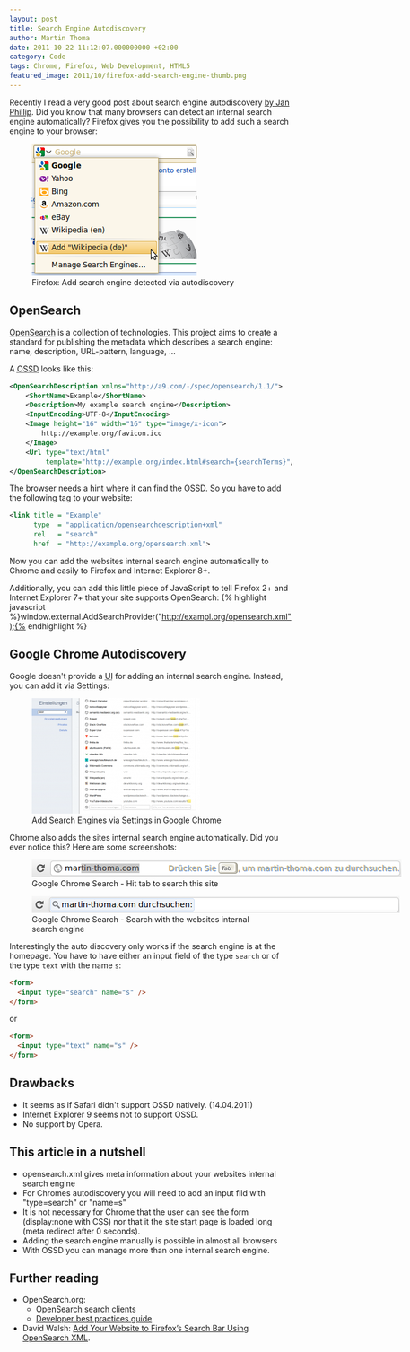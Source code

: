 ```yaml
---
layout: post
title: Search Engine Autodiscovery
author: Martin Thoma
date: 2011-10-22 11:12:07.000000000 +02:00
category: Code
tags: Chrome, Firefox, Web Development, HTML5
featured_image: 2011/10/firefox-add-search-engine-thumb.png
---
```

Recently I read a very good post about search engine autodiscovery <a href="http://www.knallisworld.de/blog/2011/04/14/autodiscovery-der-searchengine-in-google-chrome-opensearch/">by Jan Phillip</a>. Did you know that many browsers can detect an internal search engine automatically? 
Firefox gives you the possibility to add such a search engine to your browser:
<figure class="aligncenter">
            <a href="../images/2011/10/firefox-add-search-engine.png"><img src="../images/2011/10/firefox-add-search-engine.png" alt="Firefox: Add search engine detected via autodiscovery" style="max-width:294px;max-height:236px" class="size-full wp-image-6921"/></a>
            <figcaption class="text-center">Firefox: Add search engine detected via autodiscovery</figcaption>
        </figure>

<h2>OpenSearch</h2>
<a href="http://en.wikipedia.org/wiki/OpenSearch">OpenSearch</a> is a collection of technologies. This project aims to create a standard for publishing the metadata which describes a search engine: name, description, URL-pattern, language, ...

A <abbr title="OpenSearch Description Document">OSSD</abbr> looks like this:
```xml
<OpenSearchDescription xmlns="http://a9.com/-/spec/opensearch/1.1/">
    <ShortName>Example</ShortName>
    <Description>My example search engine</Description>
    <InputEncoding>UTF-8</InputEncoding>
    <Image height="16" width="16" type="image/x-icon">
        http://example.org/favicon.ico
    </Image>
    <Url type="text/html" 
         template="http://example.org/index.html#search={searchTerms}"/>
</OpenSearchDescription>
```

The browser needs a hint where it can find the OSSD. So you have to add the following tag to your website:
```xml
<link title = "Example" 
      type  = "application/opensearchdescription+xml" 
      rel   = "search" 
      href  = "http://example.org/opensearch.xml">
```

Now you can add the websites internal search engine automatically to Chrome and easily to Firefox and Internet Explorer 8+. 

Additionally, you can add this little piece of JavaScript to tell Firefox 2+ and Internet Explorer 7+ that your site supports OpenSearch:
{% highlight javascript %}window.external.AddSearchProvider("http://exampl.org/opensearch.xml");{% endhighlight %}

<h2>Google Chrome Autodiscovery</h2>
Google doesn't provide a <abbr title="user interface">UI</abbr> for adding an internal search engine. Instead, you can add it via Settings:

<figure class="aligncenter">
            <a href="../images/2011/10/google-chrome-add-search-300x206.png"><img src="../images/2011/10/google-chrome-add-search-300x206.png" alt="Add Search Engines via Settings in Google Chrome" style="max-width:300px;max-height:206px" class="size-medium wp-image-6891"/></a>
            <figcaption class="text-center">Add Search Engines via Settings in Google Chrome</figcaption>
        </figure>

Chrome also adds the sites internal search engine automatically. Did you ever notice this? Here are some screenshots:

<figure class="aligncenter">
            <a href="../images/2011/10/google-chrome-search-1.png"><img src="../images/2011/10/google-chrome-search-1.png" alt="Google Chrome Search - Hit tab to search this site" style="max-width:659px;max-height:31px" class="size-full wp-image-6841"/></a>
            <figcaption class="text-center">Google Chrome Search - Hit tab to search this site</figcaption>
        </figure>

<figure class="aligncenter">
            <a href="../images/2011/10/google-chrome-search-2.png"><img src="../images/2011/10/google-chrome-search-2.png" alt="Google Chrome Search - Search with the websites internal search engine" style="max-width:656px;max-height:30px" class="size-full wp-image-6851"/></a>
            <figcaption class="text-center">Google Chrome Search - Search with the websites internal search engine</figcaption>
        </figure>

Interestingly the auto discovery only works if the search engine is at the homepage. You have to have either an input field of the type `search` or of the type `text` with the name `s`:

```html
<form>
  <input type="search" name="s" />
</form>
```

or

```html
<form>
  <input type="text" name="s" />
</form>
```

<h2>Drawbacks</h2>
<ul>
  <li>It seems as if Safari didn't support OSSD natively. (14.04.2011)</li>
  <li>Internet Explorer 9 seems not to support OSSD.</li>
  <li>No support by Opera.</li>
</ul>

<h2>This article in a nutshell</h2>
<ul>
  <li>opensearch.xml gives meta information about your websites internal search engine</li>
  <li>For Chromes autodiscovery you will need to add an input fild with "type=search" or "name=s"</li>
  <li>It is not necessary for Chrome that the user can see the form (display:none with CSS) nor that it the site start page is loaded long (meta redirect after 0 seconds).</li>
  <li>Adding the search engine manually is possible in almost all browsers</li>
  <li>With OSSD you can manage more than one internal search engine.</li>
</ul>

<h2>Further reading</h2>
<ul>
  <li>OpenSearch.org:
    <ul>
      <li><a href="http://www.opensearch.org/Community/OpenSearch_search_clients">OpenSearch search clients</a></li>
  <li><a href="http://www.opensearch.org/Documentation/Developer_best_practices_guide">Developer best practices guide</a></li>
    </ul>
  </li>
  <li>David Walsh: <a href="http://davidwalsh.name/open-search">Add Your Website to Firefox&rsquo;s Search Bar Using OpenSearch XML</a>.</li>
</ul>
